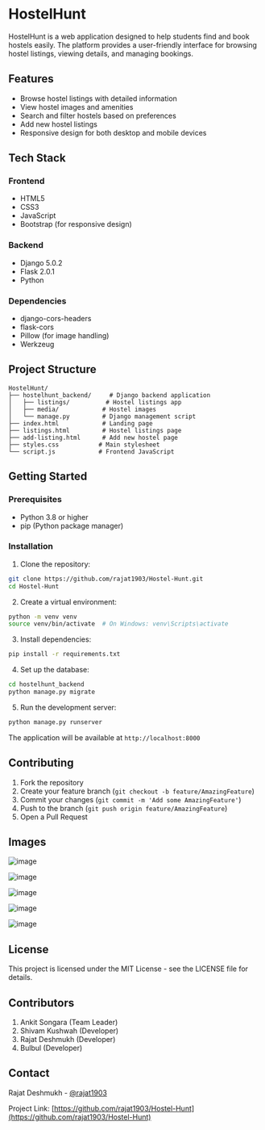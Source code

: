 # HostelHunt

HostelHunt is a web application designed to help students find and book hostels easily. The platform provides a user-friendly interface for browsing hostel listings, viewing details, and managing bookings.

## Features
 
- Browse hostel listings with detailed information
- View hostel images and amenities
- Search and filter hostels based on preferences
- Add new hostel listings
- Responsive design for both desktop and mobile devices

## Tech Stack 

### Frontend
- HTML5
- CSS3
- JavaScript
- Bootstrap (for responsive design)

### Backend
- Django 5.0.2
- Flask 2.0.1
- Python

### Dependencies
- django-cors-headers
- flask-cors
- Pillow (for image handling)
- Werkzeug

## Project Structure

```
HostelHunt/
├── hostelhunt_backend/     # Django backend application
│   ├── listings/          # Hostel listings app
│   ├── media/            # Hostel images
│   └── manage.py         # Django management script
├── index.html            # Landing page
├── listings.html         # Hostel listings page
├── add-listing.html      # Add new hostel page
├── styles.css           # Main stylesheet
└── script.js            # Frontend JavaScript
```

## Getting Started

### Prerequisites
- Python 3.8 or higher
- pip (Python package manager)

### Installation

1. Clone the repository:
```bash
git clone https://github.com/rajat1903/Hostel-Hunt.git
cd Hostel-Hunt
```

2. Create a virtual environment:
```bash
python -m venv venv
source venv/bin/activate  # On Windows: venv\Scripts\activate
```

3. Install dependencies:
```bash
pip install -r requirements.txt
```

4. Set up the database:
```bash
cd hostelhunt_backend
python manage.py migrate
```

5. Run the development server:
```bash
python manage.py runserver
```

The application will be available at `http://localhost:8000`

## Contributing

1. Fork the repository
2. Create your feature branch (`git checkout -b feature/AmazingFeature`)
3. Commit your changes (`git commit -m 'Add some AmazingFeature'`)
4. Push to the branch (`git push origin feature/AmazingFeature`)
5. Open a Pull Request

## Images

![image](https://github.com/user-attachments/assets/aea5b0a2-81df-482a-aa57-a85c73161ad3)


![image](https://github.com/user-attachments/assets/0a9c8287-efae-47c6-ac63-fcc773d513ab)


![image](https://github.com/user-attachments/assets/5ef08d9a-135a-4a54-924f-f46e1be13e9e)



![image](https://github.com/user-attachments/assets/59c92146-e758-4bdc-a1ce-00e3d08da478)


![image](https://github.com/user-attachments/assets/f60bd56a-ac36-468a-9797-7de05d56df37)





## License

This project is licensed under the MIT License - see the LICENSE file for details.

## Contributors

1. Ankit Songara (Team Leader)
2. Shivam Kushwah (Developer)
3. Rajat Deshmukh (Developer)
4. Bulbul (Developer)
   
## Contact

Rajat Deshmukh - [@rajat1903](https://github.com/rajat1903)

Project Link: [https://github.com/rajat1903/Hostel-Hunt](https://github.com/rajat1903/Hostel-Hunt) 
